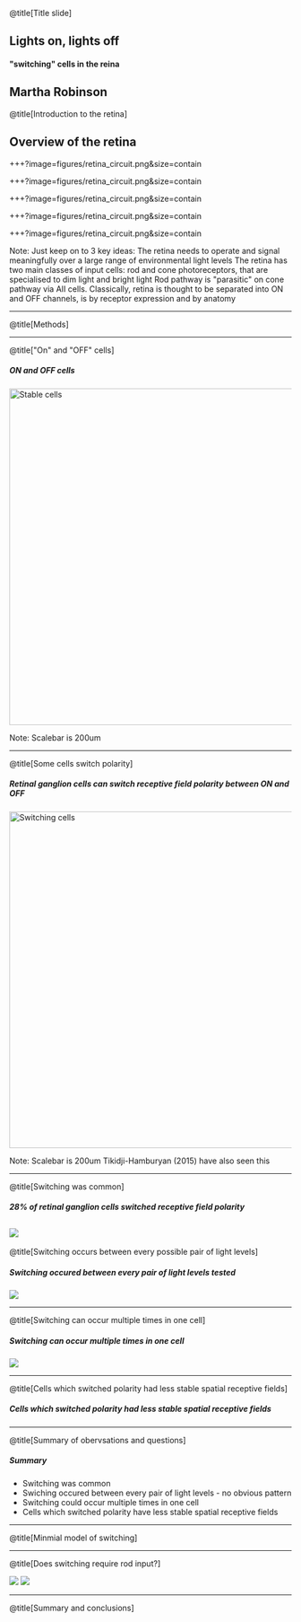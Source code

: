 @title[Title slide]
## Lights on, lights off
#### "switching" cells in the reina
Martha Robinson
---

@title[Introduction to the retina]

## Overview of the retina

+++?image=figures/retina_circuit.png&size=contain
<!-- .slide: data-background-transition="none" -->
+++?image=figures/retina_circuit.png&size=contain
<!-- .slide: data-background-transition="none" -->
+++?image=figures/retina_circuit.png&size=contain
<!-- .slide: data-background-transition="none" -->
+++?image=figures/retina_circuit.png&size=contain
<!-- .slide: data-background-transition="none" -->
+++?image=figures/retina_circuit.png&size=contain
<!-- .slide: data-background-transition="none" -->

Note:
Just keep on to 3 key ideas:
The retina needs to operate and signal meaningfully over a large range of environmental light levels
The retina has two main classes of input cells: rod and cone photoreceptors, that are specialised to dim light and bright light
Rod pathway is "parasitic" on cone pathway via AII cells.
Classically, retina is thought to be separated into ON and OFF channels, is by receptor expression and by anatomy

---

@title[Methods]

---

@title["On" and "OFF" cells]
##### ON and OFF cells

<img src="figures/NoSwitchcellegs_WT.png" alt="Stable cells" width="600">

Note: 
Scalebar is 200um

---

@title[Some cells switch polarity]
##### Retinal ganglion cells can switch receptive field polarity between ON and OFF

<img src="figures/WT_ONOFF_SwitchingCells_EgFilters.png" alt="Switching cells" width="600">

Note:
Scalebar is 200um
Tikidji-Hamburyan (2015) have also seen this

---

@title[Switching was common]
##### 28% of retinal ganglion cells switched receptive field polarity

![](figures/switching_quantification.png)
---

@title[Switching occurs between every possible pair of light levels]
##### Switching occured between every pair of light levels tested

![](figures/switches_all_light_levels.png)

---

@title[Switching can occur multiple times in one cell]
##### Switching can occur multiple times in one cell

![](figures/multiple_switches_one_cell.png)

---

@title[Cells which switched polarity had less stable spatial receptive fields]
##### Cells which switched polarity had less stable spatial receptive fields

---

@title[Summary of obervsations and questions]
##### Summary
- Switching was common
- Swiching occured between every pair of light levels - no obvious pattern
- Switching could occur multiple times in one cell
- Cells which switched polarity have less stable spatial receptive fields

---

@title[Minmial model of switching]

---

@title[Does switching require rod input?]

![](figures/switching_C57vsrd17.png)
![](figures/switching_C57vsrd17_topll.png)

---

@title[Summary and conclusions]
